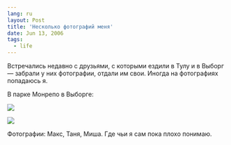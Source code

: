 ```yaml
---
lang: ru
layout: Post
title: 'Несколько фотографий меня'
date: Jun 13, 2006
tags:
  - life
---
```


Встречались недавно с друзьями, с которыми ездили в Тулу и в Выборг — забрали у них фотографии, отдали им свои. Иногда на фотографиях попадаюсь я.

В парке Монрепо в Выборге:

![](/images/blog/IMG-1079.jpg)

![](/images/blog/IMG-06421.jpg)

Фотографии: Макс, Таня, Миша. Где чьи я сам пока плохо понимаю.
